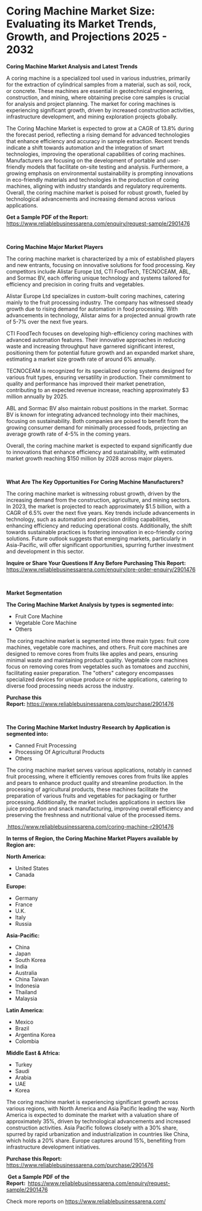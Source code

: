 <p><h1>Coring Machine Market Size: Evaluating its Market Trends, Growth, and Projections 2025 - 2032</h1></p><p><strong>Coring Machine Market Analysis and Latest Trends</strong></p>
<p><p>A coring machine is a specialized tool used in various industries, primarily for the extraction of cylindrical samples from a material, such as soil, rock, or concrete. These machines are essential in geotechnical engineering, construction, and mining, where obtaining precise core samples is crucial for analysis and project planning. The market for coring machines is experiencing significant growth, driven by increased construction activities, infrastructure development, and mining exploration projects globally.</p><p>The Coring Machine Market is expected to grow at a CAGR of 13.8% during the forecast period, reflecting a rising demand for advanced technologies that enhance efficiency and accuracy in sample extraction. Recent trends indicate a shift towards automation and the integration of smart technologies, improving the operational capabilities of coring machines. Manufacturers are focusing on the development of portable and user-friendly models that facilitate on-site testing and analysis. Furthermore, a growing emphasis on environmental sustainability is prompting innovations in eco-friendly materials and technologies in the production of coring machines, aligning with industry standards and regulatory requirements. Overall, the coring machine market is poised for robust growth, fueled by technological advancements and increasing demand across various applications.</p></p>
<p><strong>Get a Sample PDF of the Report:&nbsp;</strong> <a href="https://www.reliablebusinessarena.com/enquiry/request-sample/2901476?utm_campaign=3294&utm_medium=2&utm_source=Github&utm_content=ia&utm_term=16032025&utm_id=coring-machine">https://www.reliablebusinessarena.com/enquiry/request-sample/2901476</a></p>
<p>&nbsp;</p>
<p><strong>Coring Machine Major Market Players</strong></p>
<p><p>The coring machine market is characterized by a mix of established players and new entrants, focusing on innovative solutions for food processing. Key competitors include Alistar Europe Ltd, CTI FoodTech, TECNOCEAM, ABL, and Sormac BV, each offering unique technology and systems tailored for efficiency and precision in coring fruits and vegetables.</p><p>Alistar Europe Ltd specializes in custom-built coring machines, catering mainly to the fruit processing industry. The company has witnessed steady growth due to rising demand for automation in food processing. With advancements in technology, Alistar aims for a projected annual growth rate of 5-7% over the next five years.</p><p>CTI FoodTech focuses on developing high-efficiency coring machines with advanced automation features. Their innovative approaches in reducing waste and increasing throughput have garnered significant interest, positioning them for potential future growth and an expanded market share, estimating a market size growth rate of around 6% annually.</p><p>TECNOCEAM is recognized for its specialized coring systems designed for various fruit types, ensuring versatility in production. Their commitment to quality and performance has improved their market penetration, contributing to an expected revenue increase, reaching approximately $3 million annually by 2025.</p><p>ABL and Sormac BV also maintain robust positions in the market. Sormac BV is known for integrating advanced technology into their machines, focusing on sustainability. Both companies are poised to benefit from the growing consumer demand for minimally processed foods, projecting an average growth rate of 4-5% in the coming years.</p><p>Overall, the coring machine market is expected to expand significantly due to innovations that enhance efficiency and sustainability, with estimated market growth reaching $150 million by 2028 across major players.</p></p>
<p>&nbsp;</p>
<p><strong>What Are The Key Opportunities For Coring Machine Manufacturers?</strong></p>
<p><p>The coring machine market is witnessing robust growth, driven by the increasing demand from the construction, agriculture, and mining sectors. In 2023, the market is projected to reach approximately $1.5 billion, with a CAGR of 6.5% over the next five years. Key trends include advancements in technology, such as automation and precision drilling capabilities, enhancing efficiency and reducing operational costs. Additionally, the shift towards sustainable practices is fostering innovation in eco-friendly coring solutions. Future outlook suggests that emerging markets, particularly in Asia-Pacific, will offer significant opportunities, spurring further investment and development in this sector.</p></p>
<p><strong>Inquire or Share Your Questions If Any Before Purchasing This Report:</strong> <a href="https://www.reliablebusinessarena.com/enquiry/pre-order-enquiry/2901476?utm_campaign=3294&utm_medium=2&utm_source=Github&utm_content=ia&utm_term=16032025&utm_id=coring-machine">https://www.reliablebusinessarena.com/enquiry/pre-order-enquiry/2901476</a></p>
<p>&nbsp;</p>
<p><strong>Market Segmentation</strong></p>
<p><strong>The Coring Machine Market Analysis by types is segmented into:</strong></p>
<p><ul><li>Fruit Core Machine</li><li>Vegetable Core Machine</li><li>Others</li></ul></p>
<p><p>The coring machine market is segmented into three main types: fruit core machines, vegetable core machines, and others. Fruit core machines are designed to remove cores from fruits like apples and pears, ensuring minimal waste and maintaining product quality. Vegetable core machines focus on removing cores from vegetables such as tomatoes and zucchini, facilitating easier preparation. The "others" category encompasses specialized devices for unique produce or niche applications, catering to diverse food processing needs across the industry.</p></p>
<p><strong>Purchase this Report:&nbsp;</strong><a href="https://www.reliablebusinessarena.com/purchase/2901476?utm_campaign=3294&utm_medium=2&utm_source=Github&utm_content=ia&utm_term=16032025&utm_id=coring-machine">https://www.reliablebusinessarena.com/purchase/2901476</a></p>
<p>&nbsp;</p>
<p><strong>The Coring Machine Market Industry Research by Application is segmented into:</strong></p>
<p><ul><li>Canned Fruit Processing</li><li>Processing Of Agricultural Products</li><li>Others</li></ul></p>
<p><p>The coring machine market serves various applications, notably in canned fruit processing, where it efficiently removes cores from fruits like apples and pears to enhance product quality and streamline production. In the processing of agricultural products, these machines facilitate the preparation of various fruits and vegetables for packaging or further processing. Additionally, the market includes applications in sectors like juice production and snack manufacturing, improving overall efficiency and preserving the freshness and nutritional value of the processed items.</p></p>
<p><a href="https://www.reliablebusinessarena.com/coring-machine-r2901476?utm_campaign=3294&utm_medium=2&utm_source=Github&utm_content=ia&utm_term=16032025&utm_id=coring-machine">&nbsp;https://www.reliablebusinessarena.com/coring-machine-r2901476</a></p>
<p><strong>In terms of Region, the Coring Machine Market Players available by Region are:</strong></p>
<p>
    <p> <strong> North America: </strong>
        <ul>
            <li>United States</li>
            <li>Canada</li>
        </ul>
        </p> 
    <p> <strong> Europe: </strong>
        <ul>
            <li>Germany</li>
            <li>France</li>
            <li>U.K.</li>
            <li>Italy</li>
            <li>Russia</li>
        </ul>
        </p> 
    <p> <strong> Asia-Pacific: </strong>
        <ul>
            <li>China</li>
            <li>Japan</li>
            <li>South Korea</li>
            <li>India</li>
            <li>Australia</li>
            <li>China Taiwan</li>
            <li>Indonesia</li>
            <li>Thailand</li>
            <li>Malaysia</li>
        </ul>
        </p> 
    <p> <strong> Latin America: </strong>
        <ul>
            <li>Mexico</li>
            <li>Brazil</li>
            <li>Argentina Korea</li>
            <li>Colombia</li>
        </ul>
        </p> 
    <p> <strong> Middle East & Africa: </strong>
        <ul>
            <li>Turkey</li>
            <li>Saudi</li>
            <li>Arabia</li>
            <li>UAE</li>
            <li>Korea</li>
        </ul>
    </p>
    </p>
<p><p>The coring machine market is experiencing significant growth across various regions, with North America and Asia Pacific leading the way. North America is expected to dominate the market with a valuation share of approximately 35%, driven by technological advancements and increased construction activities. Asia Pacific follows closely with a 30% share, spurred by rapid urbanization and industrialization in countries like China, which holds a 20% share. Europe captures around 15%, benefiting from infrastructure development initiatives.</p></p>
<p><strong>Purchase this Report: </strong><a href="https://www.reliablebusinessarena.com/purchase/2901476?utm_campaign=3294&utm_medium=2&utm_source=Github&utm_content=ia&utm_term=16032025&utm_id=coring-machine">https://www.reliablebusinessarena.com/purchase/2901476</a></p>
<p>&nbsp;<strong>Get a Sample PDF of the Report:&nbsp;&nbsp;</strong><a href="https://www.reliablebusinessarena.com/enquiry/request-sample/2901476?utm_campaign=3294&utm_medium=2&utm_source=Github&utm_content=ia&utm_term=16032025&utm_id=coring-machine">https://www.reliablebusinessarena.com/enquiry/request-sample/2901476</a></p>
<p><strong></strong></p>
<p>Check more reports on <a href="https://www.reliablebusinessarena.com/?utm_campaign=3294&utm_medium=2&utm_source=Github&utm_content=ia&utm_term=16032025&utm_id=coring-machine">https://www.reliablebusinessarena.com/</a></p>
